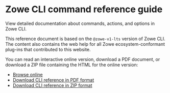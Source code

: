 # Zowe CLI command reference guide

View detailed documentation about commands, actions, and options in Zowe CLI.

This reference document is based on the `@zowe-v1-lts` version of Zowe CLI. The content also contains the web help for all Zowe ecosystem-conformant plug-ins that contributed to this website.

You can read an interactive online version, download a PDF document, or download a ZIP file containing the HTML for the online version:

- <a href="/stable/web_help/index.html" target="_blank">Browse online</a>
- <a href="/stable/CLIReference_Zowe.pdf" target="_blank">Download CLI reference in PDF format</a>
- <a href="/stable/zowe_web_help.zip" target="_blank">Download CLI reference in ZIP format</a>